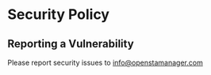 # Security Policy

## Reporting a Vulnerability

Please report security issues to info@openstamanager.com
